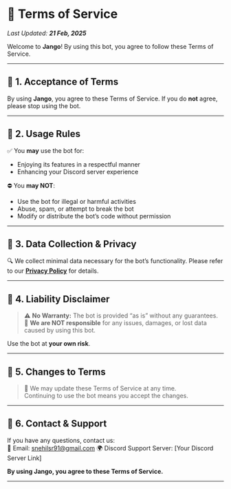 # 📜 Terms of Service  

_Last Updated: **21 Feb, 2025**_  

Welcome to **Jango**! By using this bot, you agree to follow these Terms of Service.  

---

## 🔹 1. Acceptance of Terms  
By using **Jango**, you agree to these Terms of Service. If you do **not** agree, please stop using the bot.  

---

## 🔹 2. Usage Rules  
✅ You **may** use the bot for:  
- Enjoying its features in a respectful manner  
- Enhancing your Discord server experience  

⛔ You **may NOT**:  
- Use the bot for illegal or harmful activities  
- Abuse, spam, or attempt to break the bot  
- Modify or distribute the bot’s code without permission  

---

## 🔹 3. Data Collection & Privacy  
🔍 We collect minimal data necessary for the bot’s functionality. Please refer to our **[Privacy Policy](https://yourusername.github.io/bot-legal/privacy-policy)** for details.  

---

## 🔹 4. Liability Disclaimer  
> ⚠️ **No Warranty:** The bot is provided “as is” without any guarantees.  
> 🚫 **We are NOT responsible** for any issues, damages, or lost data caused by using this bot.  

Use the bot at **your own risk**.  

---

## 🔹 5. Changes to Terms  
> 🔄 We may update these Terms of Service at any time.  
> Continuing to use the bot means you accept the changes.  

---

## 🔹 6. Contact & Support  
If you have any questions, contact us:  
📧 Email: snehilsr91@gmail.com 
🌍 Discord Support Server: [Your Discord Server Link]  

**By using Jango, you agree to these Terms of Service.**  

---
